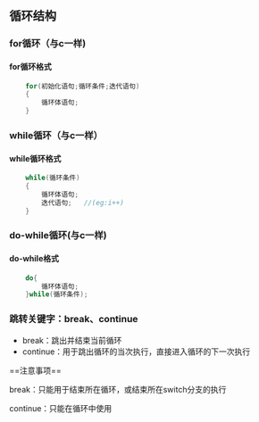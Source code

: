 ## 循环结构

### for循环（与c一样)

#### for循环格式

```java
	for(初始化语句;循环条件;迭代语句)
    {
        循环体语句;
    }
```



### while循环（与c一样）

####  while循环格式

```java
	while(循环条件)
    {
        循环体语句;
        迭代语句;	//(eg:i++)
    }
```



### do-while循环(与c一样)

#### do-while格式

```java
	do{
        循环体语句;
    }while(循环条件);
```

### 跳转关键字：break、continue

+ break：跳出并结束当前循环
+ continue：用于跳出循环的当次执行，直接进入循环的下一次执行

==注意事项==

break：只能用于结束所在循环，或结束所在switch分支的执行

continue：只能在循环中使用



